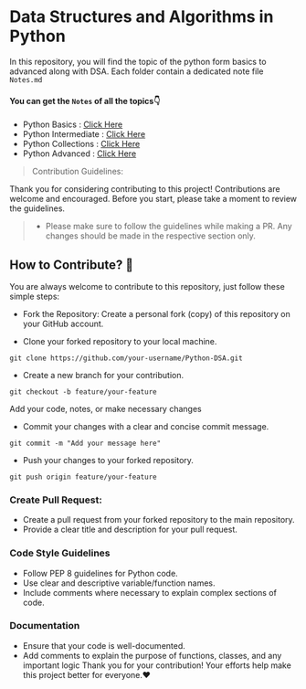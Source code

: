 # Data Structures and Algorithms in Python
In this  repository, you will find the topic of the python form basics to advanced along with DSA. Each folder contain a dedicated note file `Notes.md`

#### You can get the `Notes` of all the topics👇
- Python Basics : [Click Here](https://github.com/iammanishk/Python-DSA/blob/main/Code/01_Basics/NOTES.md)
- Python Intermediate : [Click Here](https://github.com/iammanishk/Python-DSA/blob/main/Code/02_Intermediate/NOTES.md)
- Python Collections : [Click Here](https://github.com/iammanishk/Python-DSA/blob/main/Code/02_Intermediate/Python_Collection/NOTES.md)
- Python Advanced : [Click Here](https://github.com/iammanishk/Python-DSA/blob/main/Code/03_Advanced/NOTES.md)


> Contribution Guidelines:

Thank you for considering contributing to this project! Contributions are welcome and encouraged. Before you start, please take a moment to review the guidelines.

> - Please make sure to follow the guidelines while making a PR. Any changes should be made in the respective section only.


## How to Contribute? 🤔
You are always welcome to contribute to this repository, just follow these simple steps:

- Fork the Repository: Create a personal fork (copy) of this repository on your GitHub account.

- Clone your forked repository to your local machine.

```
git clone https://github.com/your-username/Python-DSA.git
```

- Create a new branch for your contribution.
```
git checkout -b feature/your-feature
```
Add your code, notes, or make necessary changes
- Commit your changes with a clear and concise commit message.
```
git commit -m "Add your message here"
```
- Push your changes to your forked repository.
```
git push origin feature/your-feature
```
### Create Pull Request:
- Create a pull request from your forked repository to the main repository.
- Provide a clear title and description for your pull request.

### Code Style Guidelines
- Follow PEP 8 guidelines for Python code.
- Use clear and descriptive variable/function names.    
- Include comments where necessary to explain complex sections of code.
### Documentation
- Ensure that your code is well-documented.
- Add comments to explain the purpose of functions, classes, and any important logic
Thank you for your contribution! Your efforts help make this project better for everyone.❤️
